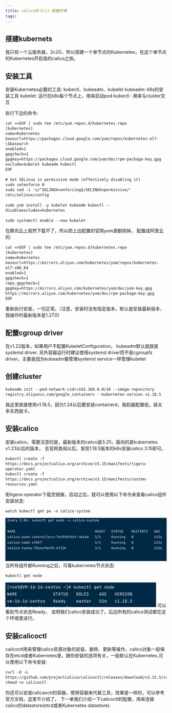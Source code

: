 ```yaml
---
title: calico学习(1)-搭建环境
tags:
---
```

## 搭建kubernets
我只有一个云服务器，2c2G，所以搭建一个单节点的Kubernetes，在这个单节点的Kubernetes开启我的calico之旅。
## 安装工具
安装Kubernetes必要的工具: kubectl、kubeadm、kubelet
kubeadm: k8s的安装工具
kubelet: 运行在k8s每个节点上，用来启动pod
kubectl : 用来与cluster交互

执行下边的命令:

```
cat <<EOF | sudo tee /etc/yum.repos.d/kubernetes.repo
[kubernetes]
name=Kubernetes
baseurl=https://packages.cloud.google.com/yum/repos/kubernetes-el7-\$basearch
enabled=1
gpgcheck=1
gpgkey=https://packages.cloud.google.com/yum/doc/rpm-package-key.gpg
exclude=kubelet kubeadm kubectl
EOF

# Set SELinux in permissive mode (effectively disabling it)
sudo setenforce 0
sudo sed -i 's/^SELINUX=enforcing$/SELINUX=permissive/' /etc/selinux/config

sudo yum install -y kubelet kubeadm kubectl --disableexcludes=kubernetes

sudo systemctl enable --now kubelet
```
在腾讯云上竟然下载不了，所以把上边配置的官网yum源删除掉， 配置成阿里云的:
```
cat <<EOF | sudo tee /etc/yum.repos.d/kubernetes.repo
[kubernetes]
name=Kubernetes
baseurl=https://mirrors.aliyun.com/kubernetes/yum/repos/kubernetes-el7-x86_64
enabled=1
gpgcheck=1
repo_gpgcheck=1
gpgkey=https://mirrors.aliyun.com/kubernetes/yum/doc/yum-key.gpg https://mirrors.aliyun.com/kubernetes/yum/doc/rpm-package-key.gpg
EOF

```
重新执行安装，一切正常。（注意，安装时没有指定版本，默认是安装最新版本，我操作时最新版本是1.27.0)
## 配置cgroup driver
在v1.22版本，如果用户不配置KubeletConfiguration， kubeadm默认就就是systemd driver.
另外容器运行时建议使用systemd driver而不是cgroupfs driver，主要是因为kubeadm像管理systemd service一样管理kubelet
## 创建cluster
 ```
 kubeadm init --pod-network-cidr=192.168.0.0/16 --image-repository registry.aliyuncs.com/google_containers --kubernetes-version v1.18.5
 ```
 我这里直接使用v1.18.5，因为1.24以后要安装containerd，我机器配置低，装太多东西就卡。
 
 ## 安装calico
 安装calico，需要注意的是，最新版本的calico是3.25，面向的是kubernetes v1.23以后的版本， 去官网查阅以后，发现1.18.5版本的k8s安装calico 3.15即可。
 ```
 kubectl create -f https://docs.projectcalico.org/archive/v3.15/manifests/tigera-operator.yaml
kubectl create -f https://docs.projectcalico.org/archive/v3.15/manifests/custom-resources.yaml

 ```
 街tigera-operator下载完镜像，启动之后，就可以使用以下命令来查看calico组件安装状态:
 ```
 watch kubectl get po -n calico-system
 ```
 ![](/images/16814384249497.jpg)
当所有组件都Running之后，可看kubernetes节点状态:
```
kubectl get node
```
![](/images/16814384614003.jpg)
可以看到节点状态Ready， 说明我们calico安装成功了。后边所有的calico测试都在这个环境里进行。

## 安装calicoctl
calicoctl用来管理calico资源对象的安装、删除、更新等操作。calico对象一般保存在etcd或者Kubernetes里，跟你安装的选项有关，一般默认在Kubernetes,可以使用以下命令安装:
```
curl -O -L  https://github.com/projectcalico/calicoctl/releases/download/v3.15.5/calicoctl
chmod +x calicoctl
```
你还可以安装calicaoctl的容器，使用容器来代替工具，效果是一样的，可以参考官方文档，这里不介绍了。
下一单我们介绍一下calicoctl的配置，用来连接calico的datastore(etcd或者Kubernetes datastore).
